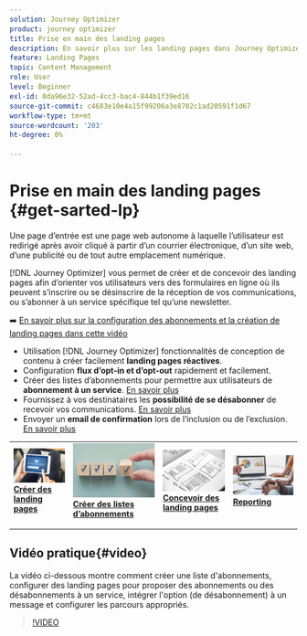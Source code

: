 ```yaml
---
solution: Journey Optimizer
product: journey optimizer
title: Prise en main des landing pages
description: En savoir plus sur les landing pages dans Journey Optimizer
feature: Landing Pages
topic: Content Management
role: User
level: Beginner
exl-id: 0da96e32-52ad-4cc3-bac4-844b1f39ed16
source-git-commit: c4683e10e4a15f99206a3e8702c1ad20591f1d67
workflow-type: tm+mt
source-wordcount: '203'
ht-degree: 0%

---
```


# Prise en main des landing pages {#get-sarted-lp}

Une page d’entrée est une page web autonome à laquelle l’utilisateur est redirigé après avoir cliqué à partir d’un courrier électronique, d’un site web, d’une publicité ou de tout autre emplacement numérique.

[!DNL Journey Optimizer] vous permet de créer et de concevoir des landing pages afin d’orienter vos utilisateurs vers des formulaires en ligne où ils peuvent s’inscrire ou se désinscrire de la réception de vos communications, ou s’abonner à un service spécifique tel qu’une newsletter.

➡️ [En savoir plus sur la configuration des abonnements et la création de landing pages dans cette vidéo](#video)

* Utilisation [!DNL Journey Optimizer] fonctionnalités de conception de contenu à créer facilement **landing pages réactives**.
* Configuration **flux d’opt-in et d’opt-out** rapidement et facilement.
* Créer des listes d’abonnements pour permettre aux utilisateurs de **abonnement à un service**. [En savoir plus](lp-use-cases.md#subscription-to-a-service)
* Fournissez à vos destinataires les **possibilité de se désabonner** de recevoir vos communications. [En savoir plus](lp-use-cases.md#opt-out)
* Envoyer un **email de confirmation** lors de l’inclusion ou de l’exclusion. [En savoir plus](lp-use-cases.md#send-confirmation-email)

<table style="table-layout:fixed"><tr style="border: 0;">
<td>
<a href="create-lp.md">
<img alt="prospect" src="../assets/do-not-localize/lp-subscription.jpeg">
</a>
<div><a href="create-lp.md"><strong>Créer des landing pages</strong>
</div>
<p>
</td>
<td>
<a href="subscription-list.md">
<img alt="Inrégulier" src="../assets/do-not-localize/lp-list.jpg">
</a>
<div>
<a href="subscription-list.md"><strong>Créer des listes d’abonnements</strong></a>
</div>
<p></td>
<td>
<a href="design-lp.md">
<img alt="Validation" src="../assets/do-not-localize/lp-design.jpg">
</a>
<div>
<a href="design-lp.md"><strong>Concevoir des landing pages</strong></a>
</div>
<p>
</td>
<td>
<a href="../reports/lp-report-live.md">
<img alt="Validation" src="../assets/do-not-localize/lp-reporting.jpg">
</a>
<div>
<a href="../reports/lp-report-live.md"><strong>Reporting</strong></a>
</div>
<p>
</td>
</tr></table>

## Vidéo pratique{#video}

La vidéo ci-dessous montre comment créer une liste d&#39;abonnements, configurer des landing pages pour proposer des abonnements ou des désabonnements à un service, intégrer l&#39;option (de désabonnement) à un message et configurer les parcours appropriés.

>[!VIDEO](https://video.tv.adobe.com/v/341280?quality=12&learn=on)